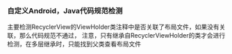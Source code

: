 ### 自定义Android，Java代码规范检测    
主要检测RecyclerView的ViewHolder类注释中是否关联了布局文件，如果没有关联，那么代码规范不通过，
注意，只有继承自RecyclerViewHolder的类才会进行检测，在多层继承时，只能找到父类查看布局文件
